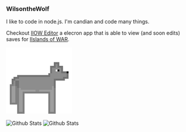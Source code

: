 ### WilsontheWolf

I like to code in node.js. I'm candian and code many things.

Checkout [IIOW Editor](https://github.com/WilsontheWolf/iiow-editor) a elecron app that is able to view (and soon edits) saves for [IIslands of WAR](https://store.steampowered.com/app/1162470/IIslands_of_War/).

![Wolf](./Wolf.gif)

![Github Stats](https://github-readme-stats.vercel.app/api?username=WilsontheWolf&show_icons=true&theme=radical&count_private=true)
![Github Stats](https://github-readme-stats.vercel.app/api/top-langs/?username=WilsontheWolf&&show_icons=true&theme=radical&count_private=true&layout=compact&hide=php)

